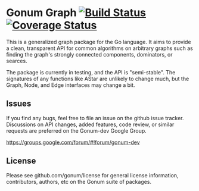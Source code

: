 # Gonum Graph [![Build Status](https://travis-ci.org/gonum/graph.svg?branch=master)](https://travis-ci.org/gonum/graph) [![Coverage Status](https://img.shields.io/coveralls/gonum/graph.svg)](https://coveralls.io/r/gonum/graph?branch=master)

This is a generalized graph package for the Go language. It aims to provide a clean, transparent API for common algorithms on arbitrary graphs such as finding the graph's strongly connected components, dominators, or searces.

The package is currently in testing, and the API is "semi-stable". The signatures of any functions like AStar are unlikely to change much, but the Graph, Node, and Edge interfaces may change a bit.

## Issues

If you find any bugs, feel free to file an issue on the github issue tracker. Discussions on API changes, added features, code review, or similar requests are preferred on the Gonum-dev Google Group.

https://groups.google.com/forum/#!forum/gonum-dev

## License

Please see github.com/gonum/license for general license information, contributors, authors, etc on the Gonum suite of packages.
